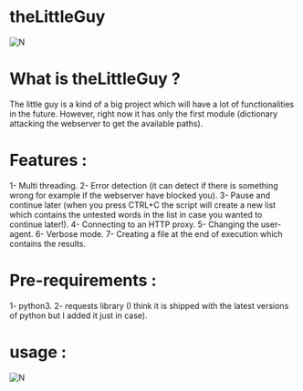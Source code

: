 # theLittleGuy

![N](https://i.ibb.co/dGBG51g/Screenshot-2020-04-16-21-24-05.png)

# What is theLittleGuy ?

The little guy is a kind of a big project which will have a lot of functionalities in  the future. However, right now it has only the first module (dictionary attacking the webserver to get the available paths).

# Features :
1- Multi threading.
2- Error detection (it can detect if there is something wrong for example if the webserver have blocked you).
3- Pause and continue later (when you press CTRL+C the script will create a new list which contains the untested words in the list in case you wanted to continue later!).
4- Connecting to an HTTP proxy.
5- Changing the user-agent.
6- Verbose mode.
7- Creating a file at the end of execution which contains the results.

# Pre-requirements :
1- python3.
2- requests library (I think it is shipped with the latest versions of python but I added it just in case).

# usage :
![N](https://i.ibb.co/rwZRfdY/2.png)
